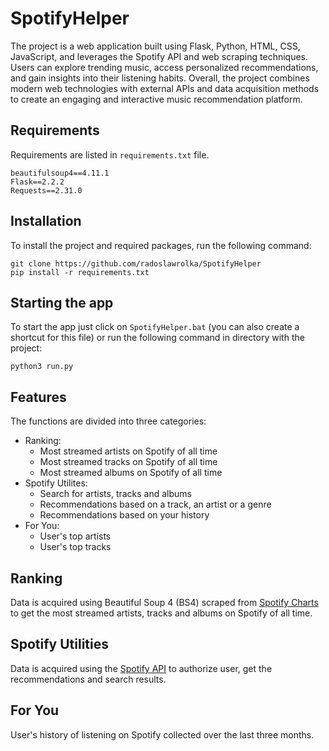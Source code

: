 # SpotifyHelper
The project is a web application built using Flask, Python, HTML, CSS, JavaScript, and leverages the Spotify API and web scraping techniques. 
Users can explore trending music, access personalized recommendations, and gain insights into their listening habits. 
Overall, the project combines modern web technologies with external APIs and data acquisition methods to create an engaging and interactive music recommendation platform.

## Requirements
Requirements are listed in `requirements.txt` file.
```
beautifulsoup4==4.11.1
Flask==2.2.2
Requests==2.31.0
```

## Installation
To install the project and required packages, run the following command:
```
git clone https://github.com/radoslawrolka/SpotifyHelper
pip install -r requirements.txt
```

## Starting the app
To start the app just click on `SpotifyHelper.bat` (you can also create a shortcut for this file) or run the following command in directory with the project:
```
python3 run.py
```

## Features
The functions are divided into three categories:
- Ranking:
  - Most streamed artists on Spotify of all time
  - Most streamed tracks on Spotify of all time
  - Most streamed albums on Spotify of all time
- Spotify Utilites:
  - Search for artists, tracks and albums
  - Recommendations based on a track, an artist or a genre
  - Recommendations based on your history
- For You:
  - User's top artists
  - User's top tracks

## Ranking
Data is acquired using Beautiful Soup 4 (BS4) scraped 
from [Spotify Charts](https://chartmasters.org/) to get the most streamed artists, tracks and albums on Spotify of all time.

## Spotify Utilities
Data is acquired using the [Spotify API](https://developer.spotify.com/documentation/web-api/) to authorize user, get the recommendations and search results.

## For You
User's history of listening on Spotify collected over the last three months.